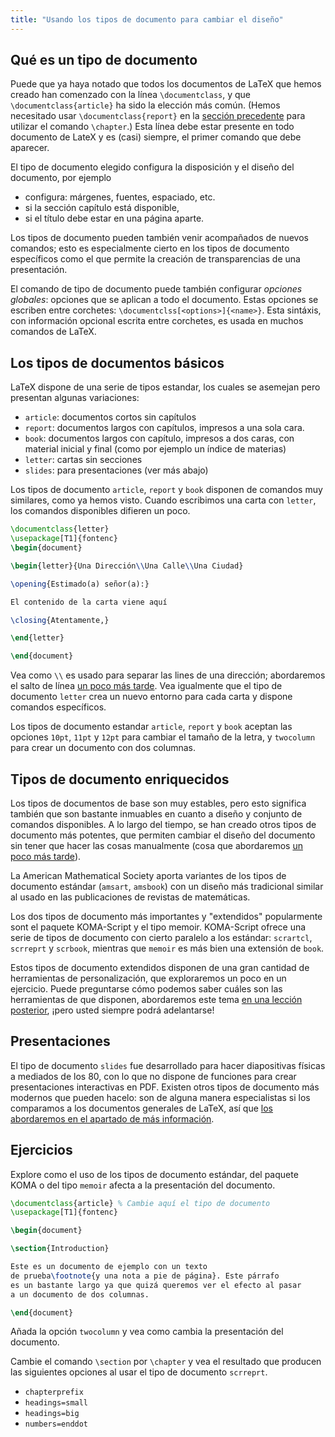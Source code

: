 ```yaml
---
title: "Usando los tipos de documento para cambiar el diseño"
---
```


## Qué es un tipo de documento

Puede que ya haya notado que todos los documentos de LaTeX que hemos creado
han comenzado con la línea `\documentclass`, y que `\documentclass{article}`
ha sido la elección más común. (Hemos necesitado usar `\documentclass{report}` en
la [sección precedente](lesson-04) para utilizar el comando `\chapter`.) Esta línea
debe estar presente en todo documento de LateX y es (casi) siempre, el primer comando
que debe aparecer.

El tipo de documento elegido configura la disposición y el diseño del documento, por ejemplo

- configura: márgenes, fuentes, espaciado, etc.
- si la sección capítulo está disponible,
- si el título debe estar en una página aparte.

Los tipos de documento pueden también venir acompañados de nuevos comandos; esto es especialmente
cierto en los tipos de documento específicos como el que permite la creación de transparencias
de una presentación.

El comando de tipo de documento puede también configurar _opciones globales_: opciones
que se aplican a todo el documento. Estas opciones se escriben entre corchetes:
`\documentclss[<options>]{<name>}`. Esta sintáxis, con información opcional escrita
entre corchetes, es usada en muchos comandos de LaTeX.

## Los tipos de documentos básicos 

LaTeX dispone de una serie de tipos estandar, los cuales se asemejan pero
presentan algunas variaciones:

- `article`: documentos cortos sin capítulos
- `report`: documentos largos con capítulos, impresos a una sola cara.
- `book`: documentos largos con capítulo, impresos a dos caras, con material
inicial y final (como por ejemplo un índice de materias)
- `letter`: cartas sin secciones
- `slides`: para presentaciones (ver más abajo)  

Los tipos de documento `article`, `report` y `book` disponen de comandos muy similares,
como ya hemos visto. Cuando escribimos una carta con `letter`, los comandos disponibles
difieren un poco.

```latex
\documentclass{letter}
\usepackage[T1]{fontenc}
\begin{document}

\begin{letter}{Una Dirección\\Una Calle\\Una Ciudad}

\opening{Estimado(a) señor(a):}

El contenido de la carta viene aquí

\closing{Atentamente,}

\end{letter}

\end{document}
```

Vea como ``\\`` es usado para separar las lines de una dirección; abordaremos el
salto de línea [un poco más tarde](lesson-11). Vea igualmente que el tipo de documento
`letter` crea un nuevo entorno para cada carta y dispone comandos específicos.

Los tipos de documento estandar `article`, `report` y `book` aceptan las opciones `10pt`,
`11pt` y `12pt` para cambiar el tamaño de la letra, y `twocolumn` para crear
un documento con dos columnas. 

## Tipos de documento enriquecidos

Los tipos de documentos de base son muy estables, pero esto significa también que
son bastante inmuables en cuanto a diseño y conjunto de comandos disponibles. A lo largo
del tiempo, se han creado otros tipos de documento más potentes, que permiten cambiar
el diseño del documento sin tener que hacer las cosas manualmente (cosa que abordaremos
[un poco más tarde](lesson-11)).

La American Mathematical Society aporta variantes de los tipos de documento estándar
(`amsart`, `amsbook`) con un diseño más tradicional similar al usado en las
publicaciones de revistas de matemáticas.

Los dos tipos de documento más importantes y "extendidos" popularmente sont el 
paquete KOMA-Script y el tipo memoir. KOMA-Script ofrece una serie de tipos de documento 
con cierto paralelo a los estándar: `scrartcl`, `scrreprt` y `scrbook`, mientras que `memoir`
es más bien una extensión de `book`. 

Estos tipos de documento extendidos disponen de una gran cantidad de herramientas de personalización,
que exploraremos un poco en un ejercicio. Puede preguntarse cómo podemos saber cuáles son las
herramientas de que disponen, abordaremos este tema [en una lección posterior](lesson-15), ¡pero
usted siempre podrá adelantarse!

## Presentaciones

El tipo de documento `slides` fue desarrollado para hacer diapositivas físicas 
a mediados de los 80, con lo que no dispone de funciones para crear presentaciones interactivas
en PDF. Existen otros tipos de documento más modernos que pueden hacelo: son de alguna manera
especialistas si los comparamos a los documentos generales de LaTeX, así que [los abordaremos en el
apartado de más información](more-05).

## Ejercicios

Explore como el uso de los tipos de documento estándar, del paquete KOMA o del 
tipo `memoir` afecta a la presentación del documento.

```latex
\documentclass{article} % Cambie aquí el tipo de documento
\usepackage[T1]{fontenc}

\begin{document}

\section{Introduction}

Este es un documento de ejemplo con un texto 
de prueba\footnote{y una nota a pie de página}. Este párrafo
es un bastante largo ya que quizá queremos ver el efecto al pasar
a un documento de dos columnas.

\end{document}
```

Añada la opción `twocolumn` y vea como cambia la presentación del documento.

Cambie el comando `\section` por `\chapter` y vea el resultado que producen las
siguientes opciones al usar el tipo de documento `scrreprt`.

- `chapterprefix`
- `headings=small`
- `headings=big`
- `numbers=enddot`

